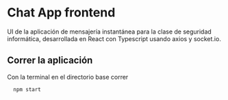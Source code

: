 # Chat App frontend

UI de la aplicación de mensajería instantánea para la clase de seguridad informática, desarrollada en React con Typescript usando axios y socket.io.

## Correr la aplicación

Con la terminal en el directorio base correr

```bash
  npm start
```
